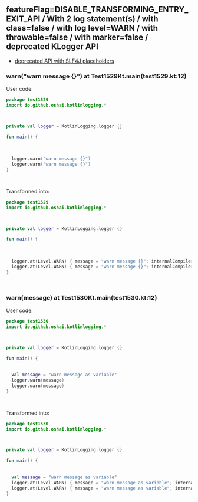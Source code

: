 ## featureFlag=DISABLE_TRANSFORMING_ENTRY_EXIT_API / With 2 log statement(s) / with class=false / with log level=WARN / with throwable=false / with marker=false / deprecated KLogger API

* [deprecated API with SLF4J placeholders](deprecated-slf4j-placeholders.md)

###  warn("warn message {}") at Test1529Kt.main(test1529.kt:12)

User code:
```kotlin
package test1529
import io.github.oshai.kotlinlogging.*



private val logger = KotlinLogging.logger {}

fun main() {
  
  
  
  logger.warn("warn message {}")
  logger.warn("warn message {}")
}




```
  
Transformed into:
```kotlin
package test1529
import io.github.oshai.kotlinlogging.*



private val logger = KotlinLogging.logger {}

fun main() {
  
  
  
  logger.at(Level.WARN) { message = "warn message {}"; internalCompilerData = KLoggingEventBuilder.InternalCompilerData(messageTemplate = "\"warn message {}\"", className = "test1529.Test1529Kt", methodName = "main", fileName = "test1529.kt", lineNumber = 12)
  logger.at(Level.WARN) { message = "warn message {}"; internalCompilerData = KLoggingEventBuilder.InternalCompilerData(messageTemplate = "\"warn message {}\"", className = "test1529.Test1529Kt", methodName = "main", fileName = "test1529.kt", lineNumber = 13)
}




```

###  warn(message) at Test1530Kt.main(test1530.kt:12)

User code:
```kotlin
package test1530
import io.github.oshai.kotlinlogging.*



private val logger = KotlinLogging.logger {}

fun main() {
  
  
  val message = "warn message as variable"
  logger.warn(message)
  logger.warn(message)
}




```
  
Transformed into:
```kotlin
package test1530
import io.github.oshai.kotlinlogging.*



private val logger = KotlinLogging.logger {}

fun main() {
  
  
  val message = "warn message as variable"
  logger.at(Level.WARN) { message = "warn message as variable"; internalCompilerData = KLoggingEventBuilder.InternalCompilerData(messageTemplate = "message", className = "test1530.Test1530Kt", methodName = "main", fileName = "test1530.kt", lineNumber = 12)
  logger.at(Level.WARN) { message = "warn message as variable"; internalCompilerData = KLoggingEventBuilder.InternalCompilerData(messageTemplate = "message", className = "test1530.Test1530Kt", methodName = "main", fileName = "test1530.kt", lineNumber = 13)
}




```
